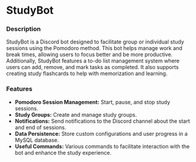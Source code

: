 # StudyBot
### Description
StudyBot is a Discord bot designed to facilitate group or individual study sessions using the Pomodoro method. This bot helps manage work and break times, allowing users to focus better and be more productive. Additionally, StudyBot features a to-do list management system where users can add, remove, and mark tasks as completed. It also supports creating study flashcards to help with memorization and learning.

### Features

- **Pomodoro Session Management:** Start, pause, and stop study sessions.
- **Study Groups:** Create and manage study groups.
- **Notifications:** Send notifications to the Discord channel about the start and end of sessions.
- **Data Persistence:** Store custom configurations and user progress in a MySQL database.
- **Useful Commands:** Various commands to facilitate interaction with the bot and enhance the study experience.

